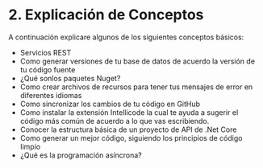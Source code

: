 # 2. Explicación de Conceptos

A continuación explicare algunos de los siguientes conceptos básicos:

* Servicios REST
* Como generar versiones de tu base de datos de acuerdo la versión de tu código fuente
* ¿Qué sonlos paquetes Nuget?
* Como crear archivos de recursos para tener tus mensajes de error en diferentes idiomas
* Como sincronizar los cambios de tu código en GitHub
* Como instalar la extensión Intellicode la cual te ayuda a sugerir el código más común de acuerdo a lo que vas escribiendo.
* Conocer la estructura básica de un proyecto de API de .Net Core
* Como generar un mejor código, siguiendo los principios de código limpio
* ¿Qué es la programación asíncrona?





